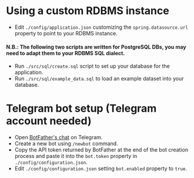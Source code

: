 # Using a custom RDBMS instance

- Edit `./config/application.json` customizing the `spring.datasource.url` property to point to your RDBMS instance.

#### N.B.: The following two scripts are written for PostgreSQL DBs, you may need to adapt them to your RDBMS SQL dialect.

- Run `./src/sql/create.sql` script to set up your database for the application.
- Run `./src/sql/example_data.sql` to load an example dataset into your database.

# Telegram bot setup (Telegram account needed)

- Open [BotFather's chat](https://t.me/botfather) on Telegram.
- Create a new bot using `/newbot` command.
- Copy the API token returned by BotFather at the end of the bot creation process and paste it into the `bot.token` property in `./config/configuration.json`.
- Edit `./config/configuration.json` setting `bot.enabled` property to `true`.